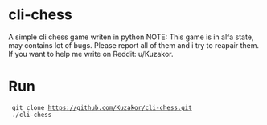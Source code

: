 # cli-chess
A simple cli chess game writen in python
NOTE: This game is in alfa state, may contains lot of bugs. Please report all of them and i try to reapair them. If you want to help me write on Reddit: u/Kuzakor.

# Run
<code> git clone https://github.com/Kuzakor/cli-chess.git </code>
<code> ./cli-chess </code>
